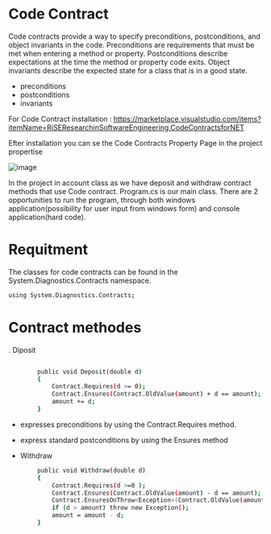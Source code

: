 # Code Contract

Code contracts provide a way to specify preconditions, postconditions, and object invariants in the code. Preconditions are requirements that must be met when entering a method or property. Postconditions describe expectations at the time the method or property code exits. Object invariants describe the expected state for a class that is in a good state.

- preconditions
- postconditions
- invariants

For Code Contract installation : https://marketplace.visualstudio.com/items?itemName=RiSEResearchinSoftwareEngineering.CodeContractsforNET

Efter installation you can se the Code Contracts Property Page in the project propertise 


![image](https://user-images.githubusercontent.com/20173643/49053309-f08c3b80-f1ef-11e8-8fba-bd99b681e39f.png)

In the project in account class as we have deposit and withdraw contract methods that use Code contract. Program.cs is our main class. There are 2 opportunities to run the program, through both windows application(possibility for user input from windows form) and console application(hard code).
 

# Requitment 

The classes for code contracts can be found in the System.Diagnostics.Contracts namespace.

```sh
using System.Diagnostics.Contracts;
```

# Contract methodes
. Diposit
```sh

        public void Deposit(double d)
        {
            Contract.Requires(d >= 0);
            Contract.Ensures(Contract.OldValue(amount) + d == amount);
            amount += d;
        }
```
- expresses preconditions by using the Contract.Requires method.
- express standard postconditions by using the Ensures method


- Withdraw
```sh
        public void Withdraw(double d)
        {
            Contract.Requires(d >=0 );
            Contract.Ensures(Contract.OldValue(amount) - d == amount);
            Contract.EnsuresOnThrow<Exception>(Contract.OldValue(amount) == amount);
            if (d > amount) throw new Exception();
            amount = amount - d;
        }
```
